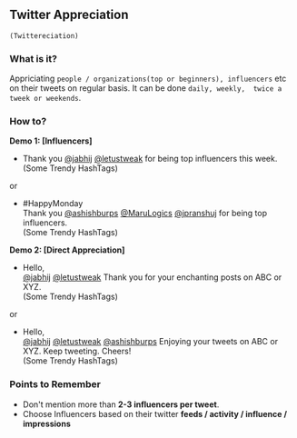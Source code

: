## Twitter Appreciation 
`(Twittereciation)`

### What is it?

Appriciating `people / organizations(top or beginners), influencers` etc on their tweets on regular basis. It can be done `daily, weekly, 
twice a tweek or weekends`.

### How to?

**Demo 1: [Influencers]**

- Thank you [@jabhij](https://twitter.com/jabhij) [@letustweak](https://twitter.com/letustweak) for being top influencers this week.  
(Some Trendy HashTags)  

or  

- #HappyMonday  
Thank you [@ashishburps](https://twitter.com/ashishburps) [@MaruLogics](https://twitter.com/marulogics) [@jpranshuj](https://twitter.com/jpranshuj) for being top influencers.  
(Some Trendy HashTags)  

**Demo 2: [Direct Appreciation]**

- Hello,  
[@jabhij](https://twitter.com/jabhij) [@letustweak](https://twitter.com/letustweak) Thank you for your enchanting posts on ABC or XYZ.  
(Some Trendy HashTags)  

or  

- Hello,  
[@jabhij](https://twitter.com/jabhij) [@letustweak](https://twitter.com/letustweak) [@ashishburps](https://twitter.com/ashishburps) Enjoying your tweets on ABC or XYZ. Keep tweeting. Cheers!  
(Some Trendy HashTags)

### Points to Remember

- Don't mention more than **2-3 influencers per tweet**.
- Choose Influencers based on their twitter **feeds / activity / influence / impressions**
